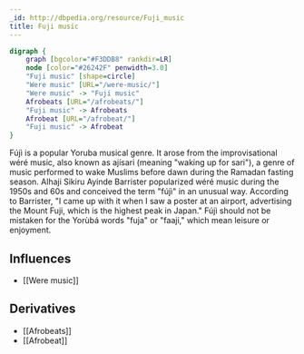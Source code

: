 ```yaml
---
_id: http://dbpedia.org/resource/Fuji_music
title: Fuji music
---
```


```dot
digraph {
	graph [bgcolor="#F3DDB8" rankdir=LR]
	node [color="#26242F" penwidth=3.0]
	"Fuji music" [shape=circle]
	"Were music" [URL="/were-music/"]
	"Were music" -> "Fuji music"
	Afrobeats [URL="/afrobeats/"]
	"Fuji music" -> Afrobeats
	Afrobeat [URL="/afrobeat/"]
	"Fuji music" -> Afrobeat
}
```

Fújì is a popular Yoruba musical genre. It arose from the improvisational wéré music, also known as ajísari (meaning "waking up for sari"), a genre of music performed to wake Muslims before dawn during the Ramadan fasting season. Alhaji Sikiru Ayinde Barrister popularized wéré music during the 1950s and 60s and conceived the term "fújì" in an unusual way. According to Barrister, "I came up with it when I saw a poster at an airport, advertising the Mount Fuji, which is the highest peak in Japan." Fújì should not be mistaken for the Yorùbá words "fuja" or "faaji," which mean leisure or enjoyment.

## Influences
- [[Were music]]

## Derivatives
- [[Afrobeats]]
- [[Afrobeat]]
